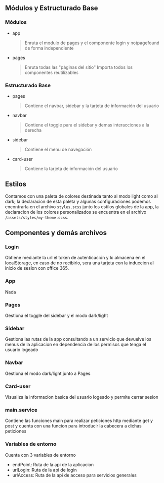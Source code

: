 ## Módulos y Estructurado Base
### Módulos
- app
    > Enruta el modulo de pages y el componente login y notpagefound de forma independiente
- pages
    > Enruta todas las "páginas del sitio"
    > Importa todos los componentes reutilizables
 
### Estructurado Base
- pages
    > Contiene el navbar, sidebar y la tarjeta de información del usuario
- navbar
    > Contiene el toggle para el sidebar y demas interacciones a la derecha
- sidebar
    > Contiene el menu de navegación
- card-user
    > Contiene la tarjeta de información del usuario

## Estilos
Contamos con una paleta de colores destinada tanto al modo light como al dark; la declaracion de esta paleta y algunas configuraciones podemos encontrarla en el archivo `styles.scss` junto los estilos globales de la app, la declaracion de los colores personalizados se encuentra en el archivo `/assets/styles/my-theme.scss`.

## Componentes y demás archivos
### Login
Obtiene mediante la url el token de autenticación y lo almacena en el localStorage, en caso de no recibirlo, sera una tarjeta con la induccion al inicio de sesion con office 365.

### App
Nada

### Pages
Gestiona el toggle del sidebar y el modo dark/light

### Sidebar
Gestiona las rutas de la app consultando a un servicio que devuelve los menus de la aplicacion en dependencia de los permisos que tenga el usuario logeado

### Navbar
Gestiona el modo dark/light junto a Pages

### Card-user
Visualiza la informacion basica del usuario logeado y permite cerrar sesion

### main.service
Contiene las funciones main para realizar peticiones http mediante get y post y cuenta con una funcion para introducir la cabecera a dichas peticiones

### Variables de entorno
Cuenta con 3 variables de entorno
- endPoint: Ruta de la api de la aplicacion
- urlLogin: Ruta de la api de login
- urlAccess: Ruta de la api de acceso para servicios generales
